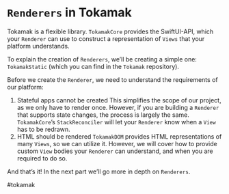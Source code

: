 # `Renderers` in Tokamak
Tokamak is a flexible library. `TokamakCore` provides the SwiftUI-API, which your `Renderer` can use to construct a representation of `Views` that your platform understands.

To explain the creation of `Renderers`, we’ll be creating a simple one: `TokamakStatic` (which you can find in the `Tokamak` repository).

Before we create the `Renderer`, we need to understand the requirements of our platform:

1. Stateful apps cannot be created
	This simplifies the scope of our project, as we only have to render once. However, if you are building a `Renderer` that supports state changes, the process is largely the same.  `TokamakCore`’s `StackReconciler` will let your `Renderer` know when a `View` has to be redrawn.
2. HTML should be rendered
	`TokamakDOM` provides HTML representations of many `Views`, so we can utilize it. However, we will cover how to provide custom `View` bodies your `Renderer` can understand, and when you are required to do so.

And that’s it! In the next part we’ll go more in depth on `Renderers`.

#tokamak
